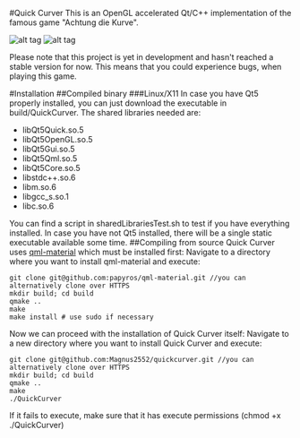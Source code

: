 #Quick Curver
This is an OpenGL accelerated Qt/C++ implementation of the famous game "Achtung die Kurve".

![alt tag](http://i.imgur.com/HTNalqO.png)
![alt tag](http://i.imgur.com/UAROtaY.png)

Please note that this project is yet in development and hasn't reached a stable version for now. This means that you could experience bugs, when playing this game.

#Installation
##Compiled binary
###Linux/X11
In case you have Qt5 properly installed, you can just download the executable in build/QuickCurver. The shared libraries needed are:
* libQt5Quick.so.5
* libQt5OpenGL.so.5
* libQt5Gui.so.5
* libQt5Qml.so.5
* libQt5Core.so.5
* libstdc++.so.6
* libm.so.6
* libgcc_s.so.1
* libc.so.6

You can find a script in sharedLibrariesTest.sh to test if you have everything installed.
In case you have not Qt5 installed, there will be a single static executable available some time.
##Compiling from source
Quick Curver uses [qml-material](https://github.com/papyros/qml-material) which must be installed first:
Navigate to a directory where you want to install qml-material and execute:
```{r, engine='bash', count_lines}
git clone git@github.com:papyros/qml-material.git //you can alternatively clone over HTTPS
mkdir build; cd build
qmake ..
make
make install # use sudo if necessary
```
Now we can proceed with the installation of Quick Curver itself:
Navigate to a new directory where you want to install Quick Curver and execute:
```{r, engine='bash', count_lines}
git clone git@github.com:Magnus2552/quickcurver.git //you can alternatively clone over HTTPS
mkdir build; cd build
qmake ..
make
./QuickCurver
```

If it fails to execute, make sure that it has execute permissions (chmod +x ./QuickCurver)
